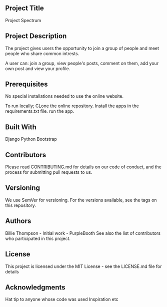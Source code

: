 ## Project Title
Project Spectrum    

## Project Description
The project gives users the opportunity to join a group of people and meet people who share common intrests.

A user can: join a group, view people's posts, comment on them, add your own post and view your profile.


 
## Prerequisites
No special installations needed to use the online website.

To run locally;
    CLone the online repository.
    Install the apps in the requirements.txt file.
    run the app.

## Built With
Django
Python
Bootstrap

## Contributors
Please read CONTRIBUTING.md for details on our code of conduct, and the process for submitting pull requests to us.

## Versioning
We use SemVer for versioning. For the versions available, see the tags on this repository.

## Authors
Billie Thompson - Initial work - PurpleBooth
See also the list of contributors who participated in this project.

## License
This project is licensed under the MIT License - see the LICENSE.md file for details

## Acknowledgments
Hat tip to anyone whose code was used
Inspiration
etc